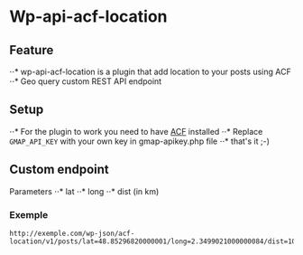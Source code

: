 # Wp-api-acf-location

## Feature
⋅⋅* wp-api-acf-location is a plugin that add location to your posts using ACF
⋅⋅* Geo query custom REST API endpoint


## Setup
⋅⋅* For the plugin to work you need to have [ACF](https://fr.wordpress.org/plugins/advanced-custom-fields/) installed
⋅⋅* Replace ``` GMAP_API_KEY ```  with your own key in gmap-apikey.php file
⋅⋅* that's it ;-)

## Custom endpoint
Parameters
⋅⋅* lat
⋅⋅* long
⋅⋅* dist (in km)

### Exemple
```
http://exemple.com/wp-json/acf-location/v1/posts/lat=48.85296820000001/long=2.3499021000000084/dist=10/
```
